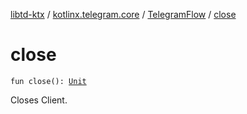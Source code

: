 [libtd-ktx](../../index.md) / [kotlinx.telegram.core](../index.md) / [TelegramFlow](index.md) / [close](./close.md)

# close

`fun close(): `[`Unit`](https://kotlinlang.org/api/latest/jvm/stdlib/kotlin/-unit/index.html)

Closes Client.

